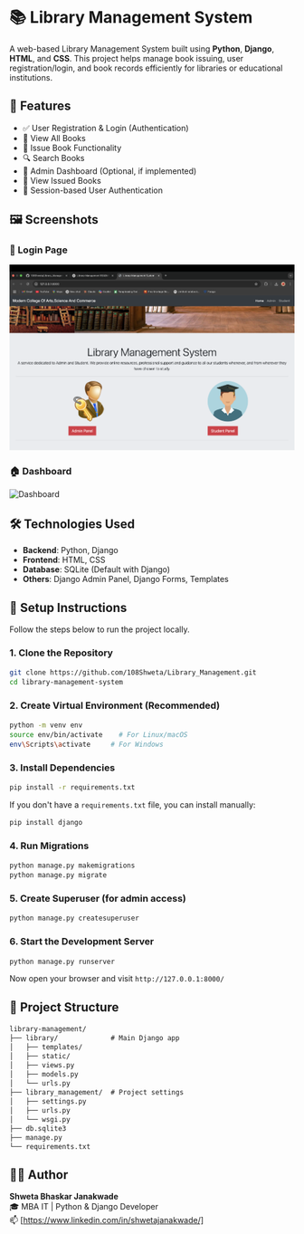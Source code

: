 
# 📚 Library Management System

A web-based Library Management System built using **Python**, **Django**, **HTML**, and **CSS**. This project helps manage book issuing, user registration/login, and book records efficiently for libraries or educational institutions.

## 🚀 Features

- ✅ User Registration & Login (Authentication)
- 📖 View All Books
- 📕 Issue Book Functionality
- 🔍 Search Books
- 👤 Admin Dashboard (Optional, if implemented)
- 📑 View Issued Books
- 🔐 Session-based User Authentication


## 🖼️ Screenshots

### 🔐 Login Page
![Login Page](re/img1.png)

### 🏠 Dashboard
![Dashboard](re/img2.png)



## 🛠️ Technologies Used

- **Backend**: Python, Django
- **Frontend**: HTML, CSS
- **Database**: SQLite (Default with Django)
- **Others**: Django Admin Panel, Django Forms, Templates

## 🔧 Setup Instructions

Follow the steps below to run the project locally.

### 1. Clone the Repository

```bash
git clone https://github.com/108Shweta/Library_Management.git
cd library-management-system
```

### 2. Create Virtual Environment (Recommended)

```bash
python -m venv env
source env/bin/activate    # For Linux/macOS
env\Scripts\activate     # For Windows
```

### 3. Install Dependencies

```bash
pip install -r requirements.txt
```

If you don't have a `requirements.txt` file, you can install manually:

```bash
pip install django
```

### 4. Run Migrations

```bash
python manage.py makemigrations
python manage.py migrate
```

### 5. Create Superuser (for admin access)

```bash
python manage.py createsuperuser
```

### 6. Start the Development Server

```bash
python manage.py runserver
```

Now open your browser and visit `http://127.0.0.1:8000/`

## 📁 Project Structure

```
library-management/
├── library/             # Main Django app
│   ├── templates/
│   ├── static/
│   ├── views.py
│   ├── models.py
│   └── urls.py
├── library_management/  # Project settings
│   ├── settings.py
│   ├── urls.py
│   └── wsgi.py
├── db.sqlite3
├── manage.py
└── requirements.txt
```

## 🙋‍♀️ Author

**Shweta Bhaskar Janakwade**  
🎓 MBA IT | Python & Django Developer  
📫 [https://www.linkedin.com/in/shwetajanakwade/]